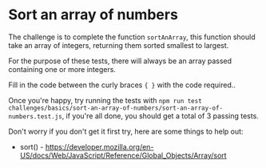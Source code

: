 # Sort an array of numbers

The challenge is to complete the function `sortAnArray`, this function should take an array of integers, returning them sorted smallest to largest.

For the purpose of these tests, there will always be an array passed containing one or more integers.

Fill in the code between the curly braces `{ }` with the code required..

Once you're happy, try running the tests with `npm run test challenges/basics/sort-an-array-of-numbers/sort-an-array-of-numbers.test.js`, if you're all done, you should get a total of 3 passing tests.

Don't worry if you don't get it first try, here are some things to help out:

* sort() - https://developer.mozilla.org/en-US/docs/Web/JavaScript/Reference/Global_Objects/Array/sort